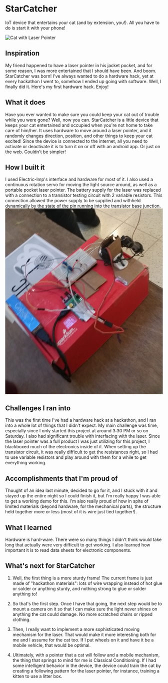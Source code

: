 # StarCatcher

IoT device that entertains your cat (and by extension, you!). All you have to do is start it with your phone!

![Cat with Laser Pointer](https://s-media-cache-ak0.pinimg.com/236x/c5/40/1a/c5401afb1dab250f2df9d76fbf0abe08.jpg)

## Inspiration
My friend happened to have a laser pointer in his jacket pocket, and for some reason, I was more entertained that I should have been. And boom. StarCatcher was born! I've always wanted to do a hardware hack, yet at every hackathon I went to, somehow I ended up going with software. Well, I finally did it. Here's my first hardware hack. Enjoy!

## What it does
Have you ever wanted to make sure you could keep your cat out of trouble while you were gone? Well, now you can. StarCatcher is a little device that keeps your cat entertained and occupied when you're not home to take care of him/her. It uses hardware to move around a laser pointer, and it randomly changes direction, position, and other things to keep your cat excited! Since the device is connected to the internet, all you need to activate or deactivate it is to turn it on or off with an android app. Or just on the web. Couldn't be simpler!

## How I built it
I used Electric-Imp's interface and hardware for most of it. I also used a continuous rotation servo for moving the light source around, as well as a portable pocket laser pointer. The battery supply for the laser was replaced with a connection to a transistor testing circuit with 2 variable resistors. This connection allowed the power supply to be supplied and withheld dynamically by the state of the pin running into the transistor base junction.
![Full Device Assembly](starcatcher.jpg)

## Challenges I ran into
This was the first time I've had a hardware hack at a hackathon, and I ran into a whole lot of things that I didn't expect. My main challenge was time, especially since I only started this project at around 3:30 PM or so on Saturday. I also had significant trouble with interfacing with the laser. Since the laser pointer was a full product I was just utilizing for this project, I blackboxed much of the electronics inside of it. When setting up the transistor circuit, it was really difficult to get the resistances right, so I had to use variable resistors and play around with them for a while to get everything working.

## Accomplishments that I'm proud of
Thought of an idea last minute, decided to go for it, and I stuck with it and stayed up the entire night so I could finish it, but I'm really happy I was able to get a working demo for this. I'm also really proud of how in spite of limited materials (beyond hardware, for the mechanical parts), the structure held together more or less (most  of it is wire just tied together!).

## What I learned
Hardware is hard-ware. There were so many things I didn't think would take long that actually were very difficult to get working. I also learned how important it is to read data sheets for electronic components.

## What's next for StarCatcher
1. Well, the first thing is a more sturdy frame! The current frame is just made of "hackathon materials": lots of wire wrapping instead of hot glue or solder or anything sturdy, and nothing strong to glue or solder anything to!

2. So that's the first step. Once I have that going, the next step would be to mount a camera on it so that I can make sure the light never shines on anything the cat could damage. No more scratched chairs or ripped clothing.

3. Then, I really want to implement a more sophisticated moving mechanism for the laser. That would make it more interesting both for me and I assume for the cat too. If I put wheels on it and have it be a mobile vehicle, that would be optimal.

4. Ultimately, with a pointer that a cat will follow and a mobile mechanism, the thing that springs to mind for me is Classical Conditioning. If I had some intelligent behavior in the device, the device could train the cat by creating a following pattern for the laser pointer, for instance, training a kitten to use a litter box.

